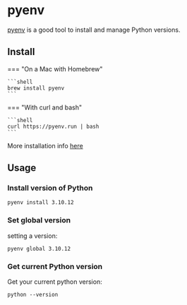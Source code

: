# pyenv

[pyenv][] is a good tool to install and manage Python versions.

## Install

=== "On a Mac with Homebrew"

    ```shell
    brew install pyenv
    ```

=== "With curl and bash"

    ```shell
    curl https://pyenv.run | bash
    ```

More installation info [here](https://github.com/pyenv/pyenv?tab=readme-ov-file#installation)

## Usage

### Install version of Python

```shell
pyenv install 3.10.12
```

### Set global version

setting a version:

```shell
pyenv global 3.10.12
```

### Get current Python version

Get your current python version:

```shell
python --version
```

[pyenv]: https://github.com/pyenv/pyenv
[Homebrew]: https://brew.sh/
